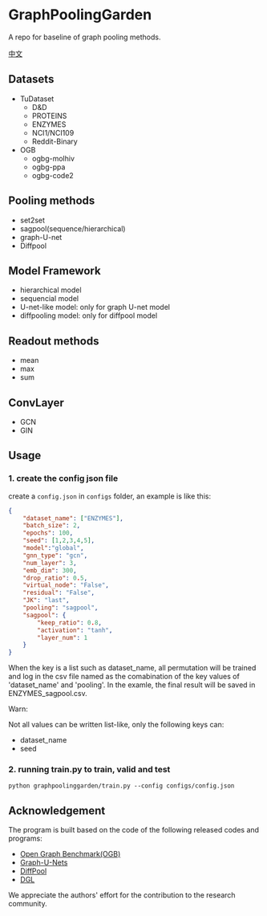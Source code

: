 # GraphPoolingGarden
A repo for baseline of graph pooling methods.

[中文](/README_CN.md)

## Datasets
- TuDataset
  - D&D
  - PROTEINS
  - ENZYMES
  - NCI1/NCI109
  - Reddit-Binary
- OGB
  - ogbg-molhiv
  - ogbg-ppa
  - ogbg-code2

## Pooling methods
- set2set
- sagpool(sequence/hierarchical)
- graph-U-net
- Diffpool

## Model Framework

- hierarchical model
- sequencial model
- U-net-like model: only for graph U-net model
- diffpooling model: only for diffpool model 

## Readout methods
- mean
- max
- sum

## ConvLayer

- GCN
- GIN


## Usage

### 1. create the config json file
create a `config.json` in `configs` folder, an example is like this: 

```json
{
    "dataset_name": ["ENZYMES"],
    "batch_size": 2,
    "epochs": 100,
    "seed": [1,2,3,4,5],
    "model":"global",
    "gnn_type": "gcn",
    "num_layer": 3,
    "emb_dim": 300,
    "drop_ratio": 0.5,
    "virtual_node": "False",
    "residual": "False",
    "JK": "last",
    "pooling": "sagpool",
    "sagpool": {
        "keep_ratio": 0.8,
        "activation": "tanh",
        "layer_num": 1
    }
}
```

When the key is a list such as dataset_name, all permutation will be trained and log in the csv file named as the comabination of the key values of 'dataset_name' and 'pooling'. In the examle, the final result will be saved in ENZYMES_sagpool.csv.

Warn: 

Not all values can be written list-like, only the following keys can:
- dataset_name
- seed

### 2. running train.py to train, valid and test

`python graphpoolinggarden/train.py --config configs/config.json`


## Acknowledgement

The program is built based on the code of the following released codes and programs:
* [Open Graph Benchmark(OGB)](https://github.com/snap-stanford/ogb)
* [Graph-U-Nets](https://github.com/HongyangGao/Graph-U-Nets)
* [DiffPool](https://github.com/RexYing/diffpool)
* [DGL](https://github.com/dmlc/dgl)

We appreciate the authors' effort for the contribution to the research community.


